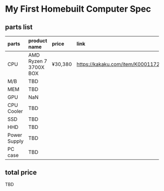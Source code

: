 # My First Homebuilt Computer Spec

## parts list

| parts | product name | price | link | note |
|:--|:--|:--|:--|:--|
| CPU | AMD Ryzen 7 3700X BOX | ¥30,380 | https://kakaku.com/item/K0001172060/ | |
| M/B | TBD | | | |
| MEM | TBD | | | |
| GPU | NaN | | | |
| CPU Cooler | TBD | | | |
| SSD | TBD | | | |
| HHD | TBD | | | |
| Power Supply | TBD | | | |
| PC case | TBD | | | |

## total price

TBD
